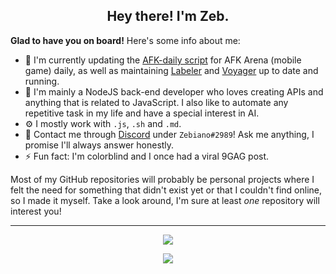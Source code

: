 <h2 align="center">Hey there! I'm Zeb.</h2>

**Glad to have you on board!** Here's some info about me:

- 🔭 I'm currently updating the [AFK-daily script](https://github.com/zebscripts/AFK-Daily) for AFK Arena (mobile game) daily, as well as maintaining [Labeler](https://github.com/Zebiano/Labeler) and [Voyager](https://github.com/LabPath/Voyager) up to date and running.
- 🌱 I'm mainly a NodeJS back-end developer who loves creating APIs and anything that is related to JavaScript. I also like to automate any repetitive task in my life and have a special interest in AI.
- ⚙️ I mostly work with `.js`, `.sh` and `.md`.
- 💬 Contact me through [Discord](http://discordapp.com/users/241655863616471041) under `Zebiano#2989`! Ask me anything, I promise I'll always answer honestly.
- ⚡ Fun fact: I'm colorblind and I once had a viral 9GAG post.

Most of my GitHub repositories will probably be personal projects where I felt the need for something that didn't exist yet or that I couldn't find online, so I made it myself. Take a look around, I'm sure at least *one* repository will interest you!

<hr>

<div align="center">
<a href="https://github.com/anuraghazra/github-readme-stats" alt="GitHub stats"><img src="https://github-readme-stats.vercel.app/api?username=Zebiano&count_private=true&show_icons=true&theme=nord&custom_title=GitHub%20stats:"></img></a>

<a href="https://github.com/antonkomarev/github-profile-views-counter" alt="Profile views"><img src="https://komarev.com/ghpvc/?username=Zebiano"></img></a>
</div>

<!--
**Zebiano/Zebiano** is a ✨ _special_ ✨ repository because its `README.md` (this file) appears on your GitHub profile.

Here are some ideas to get you started:

- 🔭 I’m currently working on ...
- 🌱 I’m currently learning ...
- 👯 I’m looking to collaborate on ...
- 🤔 I’m looking for help with ...
- 💬 Ask me about ...
- 📫 How to reach me: ...
- 😄 Pronouns: ...
- ⚡ Fun fact: ...
-->
